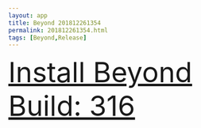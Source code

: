 ```yaml
---
layout: app
title: Beyond 201812261354
permalink: 201812261354.html
tags: [Beyond,Release]
---
```

<div class="pure-g">
    <div class="pure-u-1-1" style="font-size: 4em">
        <a class="pure-button-primary" href="itms-services://?action=download-manifest&url=https%3A%2F%2Flitsungyisigono.github.io%2FTestScript%2Fmanifests%2F201812261354.plist"><i class="fa fa-download" aria-hidden="true"></i>Install Beyond Build: 316</a>
    </div>
</div>